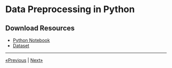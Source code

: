 # Data Preprocessing in Python

## Download Resources
* <a href="Data Preprocessing in Python.ipynb" download>Python Notebook</a>
* <a href="Data.csv" download>Dataset</a>
<hr>
<a href="../Section 02 - Part 01 - Data Preprocessing">«Previous</a> | <a href="../Section 04 - Data Preprocessing in R">Next»</a>
